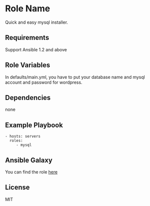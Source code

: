 Role Name
=========

Quick and easy mysql installer.

Requirements
------------

Support Ansible 1.2 and above


Role Variables
--------------

In defaults/main.yml, you have to put your database name and mysql account and password for wordpress.

Dependencies
------------

none

Example Playbook
----------------

    - hosts: servers
      roles:
         - mysql




Ansible Galaxy
----------------
You can find the role [here](https://galaxy.ansible.com/zxcvbnius/ubuntu-mysql/)


License
-------

MIT
